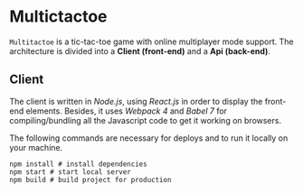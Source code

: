 # Multictactoe
``Multitactoe`` is a tic-tac-toe game with online multiplayer mode support. The architecture is divided into a **Client (front-end)** and a **Api (back-end)**.

## Client
The client is written in *Node.js*, using *React.js* in order to display the front-end elements. Besides, it uses *Webpack 4* and *Babel 7* for compiling/bundling all the Javascript code to get it working on browsers.

The following commands are necessary for deploys and to run it locally on your machine.
```ssh
npm install # install dependencies
npm start # start local server
npm build # build project for production
```